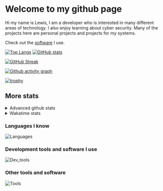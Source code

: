 # Welcome to my github page
Hi my name is Lewis, I am a developer who is interested in many different areas of technology. I also enjoy learning about cyber security. Many of the projects here are personal projects and projects for my systems.

Check out the [software](https://github.com/awesomelewis2007/awesomelewis2007/blob/master/software.md) I use.

[![Top Langs](https://github-readme-stats.vercel.app/api/top-langs/?username=awesomelewis2007&hide=html,css&langs_count=10&layout=compact&theme=transparent&exclude_repo=GPT-code-repository)](https://github.com/anuraghazra/github-readme-stats) [![GitHub stats](https://github-readme-stats.vercel.app/api?username=awesomelewis2007&show_icons=true&theme=transparent)](https://github.com/anuraghazra/github-readme-stats)

[![GitHub Streak](https://streak-stats.demolab.com?user=Awesomelewis2007&theme=transparent)](https://git.io/streak-stats)

[![Github activity graph](https://github-readme-activity-graph.cyclic.app/graph?username=awesomelewis2007&theme=github-compact)](https://github.com/ashutosh00710/github-readme-activity-graph)

[![trophy](https://github-profile-trophy.vercel.app/?username=awesomelewis2007&theme=darkhub)](https://github.com/ryo-ma/github-profile-trophy)

## More stats
<details close>
<summary>Advanced github stats</summary>
<br>
  
![Metrics](https://raw.githubusercontent.com/awesomelewis2007/awesomelewis2007/master/github-metrics.svg)
  
</details>

<details close>
<summary>Wakatime stats</summary>
<br>

<!--START_SECTION:waka-->

```text
Markdown         5 hrs 56 mins   ███████░░░░░░░░░░░░░░░░░░   28.65 %
Makefile         2 hrs 23 mins   ███░░░░░░░░░░░░░░░░░░░░░░   11.53 %
C                2 hrs 15 mins   ██▓░░░░░░░░░░░░░░░░░░░░░░   10.91 %
Rust             1 hr 54 mins    ██▒░░░░░░░░░░░░░░░░░░░░░░   09.16 %
Assembly         1 hr 26 mins    █▓░░░░░░░░░░░░░░░░░░░░░░░   06.95 %
Python           1 hr 22 mins    █▓░░░░░░░░░░░░░░░░░░░░░░░   06.64 %
C++              1 hr 20 mins    █▓░░░░░░░░░░░░░░░░░░░░░░░   06.46 %
Text             51 mins         █░░░░░░░░░░░░░░░░░░░░░░░░   04.14 %
Other            39 mins         ▓░░░░░░░░░░░░░░░░░░░░░░░░   03.20 %
```

<!--END_SECTION:waka-->
</details>

### Languages I know
![Languages](https://skillicons.dev/icons?i=python,cpp,cs,c,javascript,nodejs,dotnet,bash,css,html,rust)
### Development tools and software I use
![Dev_tools](https://skillicons.dev/icons?i=git,docker,github,googlecloud,vscode,visualstudio,raspberrypi,linux,powershell,replit)
### Other tools and software
![Tools](https://skillicons.dev/icons?i=blender,ps,pr,ai,xd,figma)
